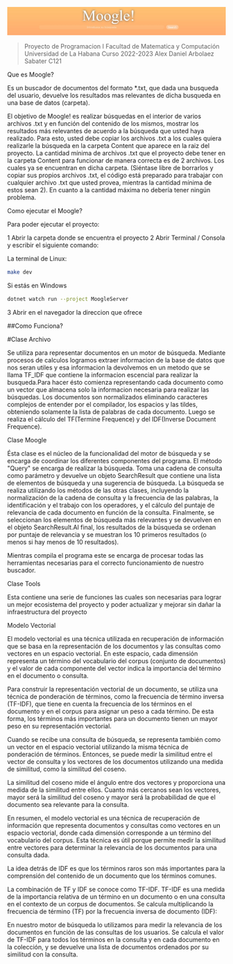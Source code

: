 ![](./Captura.png)
>Proyecto de Programacion I
>Facultad de Matematica y Computación Universidad de La Habana
>Curso 2022-2023
>Alex Daniel Arbolaez Sabater C121

Que es Moogle?

Es un buscador de documentos del formato *.txt, que dada una busqueda del usuario, devuelve los resultados mas relevantes de dicha busqueda en una base de datos (carpeta).


El objetivo de Moogle! es realizar búsquedas en el interior de varios archivos .txt y en función del contenido de los mismos, mostrar los resultados más relevantes de acuerdo a la búsqueda que usted haya realizado. Para esto, usted debe copiar los archivos .txt a los cuales quiera realizarle la búsqueda en la carpeta Content que aparece en la raiz del proyecto. La cantidad mínima de archivos .txt que el proyecto debe tener en la carpeta Content para funcionar de manera correcta es de 2 archivos. Los cuales ya se encuentran en dicha carpeta. (Siéntase libre de borrarlos y copiar sus propios archivos .txt, el código está preparado para trabajar con cualquier archivo .txt que usted provea, mientras la cantidad mínima de estos sean 2). En cuanto a la cantidad máxima no debería tener ningún problema.

Como ejecutar el Moogle?

Para poder ejecutar el proyecto:

1 Abrir la carpeta donde se encuentra el proyecto
2 Abrir Terminal / Consola y escribir el siguiente comando:

 La terminal de Linux:

```bash
make dev
```
Si estás en Windows

```bash
dotnet watch run --project MoogleServer
```

3 Abrir en el navegador la direccion que ofrece

##Como Funciona?

#Clase Archivo 

Se utiliza para representar documentos en un motor de búsqueda. Mediante procesos de calculos logramos extraer informacion de la base de datos que nos seran utiles y esa informacion la devolvemos en un metodo que se llama TF_IDF que contiene la informacion escencial para realizar la busqueda.Para hacer ésto comienza representando cada documento como un vector que almacena solo la informacion necesaria para realizar las búsquedas. Los documentos son normalizados eliminando caracteres complejos de entender por el compilador, los espacios y las tildes, obteniendo solamente la lista de palabras de cada documento. Luego se realiza el cálculo del TF(Termine Frequence) y del IDF(Inverse Document Frequence).

Clase Moogle

Ésta clase es el núcleo de la funcionalidad del motor de búsqueda y se encarga de coordinar los diferentes componentes del programa. El método "Query" se encarga de realizar la búsqueda. Toma una cadena de consulta como parámetro y devuelve un objeto SearchResult que contiene una lista de elementos de búsqueda y una sugerencia de búsqueda. La búsqueda se realiza utilizando los métodos de las otras clases, incluyendo la normalización de la cadena de consulta y la frecuencia de las palabras, la identificación y el trabajo con los operadores, y el cálculo del puntaje de relevancia de cada documento en función de la consulta. Finalmente, se seleccionan los elementos de búsqueda más relevantes y se devuelven en el objeto SearchResult.Al final, los resultados de la búsqueda se ordenan por puntaje de relevancia y se muestran los 10 primeros resultados (o menos si hay menos de 10 resultados). 

Mientras compila el programa este se encarga de procesar todas las herramientas necesarias para el correcto funcionamiento de nuestro buscador.

Clase Tools 

Esta contiene una serie de funciones las cuales son necesarias para lograr un mejor ecosistema del proyecto y poder actualizar y mejorar sin dañar la infraestructura del proyecto

Modelo Vectorial

El modelo vectorial es una técnica utilizada en recuperación de información que se basa en la representación de los documentos y las consultas como vectores en un espacio vectorial. En este espacio, cada dimensión representa un término del vocabulario del corpus (conjunto de documentos) y el valor de cada componente del vector indica la importancia del término en el documento o consulta.

Para construir la representación vectorial de un documento, se utiliza una técnica de ponderación de términos, como la frecuencia de término inversa (TF-IDF), que tiene en cuenta la frecuencia de los términos en el documento y en el corpus para asignar un peso a cada término. De esta forma, los términos más importantes para un documento tienen un mayor peso en su representación vectorial.

Cuando se recibe una consulta de búsqueda, se representa también como un vector en el espacio vectorial utilizando la misma técnica de ponderación de términos. Entonces, se puede medir la similitud entre el vector de consulta y los vectores de los documentos utilizando una medida de similitud, como la similitud del coseno.

La similitud del coseno mide el ángulo entre dos vectores y proporciona una medida de la similitud entre ellos. Cuanto más cercanos sean los vectores, mayor será la similitud del coseno y mayor será la probabilidad de que el documento sea relevante para la consulta.

En resumen, el modelo vectorial es una técnica de recuperación de información que representa documentos y consultas como vectores en un espacio vectorial, donde cada dimensión corresponde a un término del vocabulario del corpus. Esta técnica es útil porque permite medir la similitud entre vectores para determinar la relevancia de los documentos para una consulta dada.

La idea detrás de IDF es que los términos raros son más importantes para la comprensión del contenido de un documento que los términos comunes.

La combinación de TF y IDF se conoce como TF-IDF. TF-IDF es una medida de la importancia relativa de un término en un documento o en una consulta en el contexto de un corpus de documentos. Se calcula multiplicando la frecuencia de término (TF) por la frecuencia inversa de documento (IDF):

En nuestro motor de búsqueda lo utilizamos para medir la relevancia de los documentos en función de las consultas de los usuarios. Se calcula el valor de TF-IDF para todos los términos en la consulta y en cada documento en la colección, y se devuelve una lista de documentos ordenados por su similitud con la consulta.
